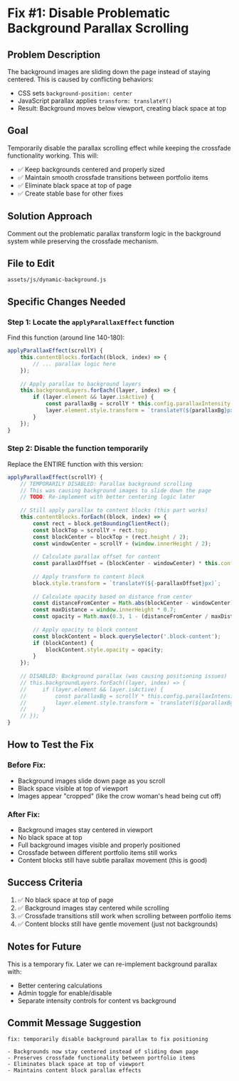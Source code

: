 # Fix #1: Disable Problematic Background Parallax Scrolling

## Problem Description
The background images are sliding down the page instead of staying centered. This is caused by conflicting behaviors:
- CSS sets `background-position: center` 
- JavaScript parallax applies `transform: translateY()` 
- Result: Background moves below viewport, creating black space at top

## Goal
Temporarily disable the parallax scrolling effect while keeping the crossfade functionality working. This will:
- ✅ Keep backgrounds centered and properly sized
- ✅ Maintain smooth crossfade transitions between portfolio items  
- ✅ Eliminate black space at top of page
- ✅ Create stable base for other fixes

## Solution Approach
Comment out the problematic parallax transform logic in the background system while preserving the crossfade mechanism.

## File to Edit
`assets/js/dynamic-background.js`

## Specific Changes Needed

### Step 1: Locate the `applyParallaxEffect` function
Find this function (around line 140-180):

```javascript
applyParallaxEffect(scrollY) {
    this.contentBlocks.forEach((block, index) => {
        // ... parallax logic here
    });
    
    // Apply parallax to background layers
    this.backgroundLayers.forEach((layer, index) => {
        if (layer.element && layer.isActive) {
            const parallaxBg = scrollY * this.config.parallaxIntensity * 0.5;
            layer.element.style.transform = `translateY(${parallaxBg}px)`;
        }
    });
}
```

### Step 2: Disable the function temporarily
Replace the ENTIRE function with this version:

```javascript
applyParallaxEffect(scrollY) {
    // TEMPORARILY DISABLED: Parallax background scrolling
    // This was causing background images to slide down the page
    // TODO: Re-implement with better centering logic later
    
    // Still apply parallax to content blocks (this part works)
    this.contentBlocks.forEach((block, index) => {
        const rect = block.getBoundingClientRect();
        const blockTop = scrollY + rect.top;
        const blockCenter = blockTop + (rect.height / 2);
        const windowCenter = scrollY + (window.innerHeight / 2);
        
        // Calculate parallax offset for content
        const parallaxOffset = (blockCenter - windowCenter) * this.config.parallaxIntensity;
        
        // Apply transform to content block
        block.style.transform = `translateY(${-parallaxOffset}px)`;
        
        // Calculate opacity based on distance from center
        const distanceFromCenter = Math.abs(blockCenter - windowCenter);
        const maxDistance = window.innerHeight * 0.7;
        const opacity = Math.max(0.3, 1 - (distanceFromCenter / maxDistance));
        
        // Apply opacity to block content
        const blockContent = block.querySelector('.block-content');
        if (blockContent) {
            blockContent.style.opacity = opacity;
        }
    });
    
    // DISABLED: Background parallax (was causing positioning issues)
    // this.backgroundLayers.forEach((layer, index) => {
    //     if (layer.element && layer.isActive) {
    //         const parallaxBg = scrollY * this.config.parallaxIntensity * 0.5;
    //         layer.element.style.transform = `translateY(${parallaxBg}px)`;
    //     }
    // });
}
```

## How to Test the Fix

### Before Fix:
- Background images slide down page as you scroll
- Black space visible at top of viewport
- Images appear "cropped" (like the crow woman's head being cut off)

### After Fix:
- Background images stay centered in viewport
- No black space at top
- Full background images visible and properly positioned
- Crossfade between different portfolio items still works
- Content blocks still have subtle parallax movement (this is good)

## Success Criteria
1. ✅ No black space at top of page
2. ✅ Background images stay centered while scrolling  
3. ✅ Crossfade transitions still work when scrolling between portfolio items
4. ✅ Content blocks still have gentle movement (just not backgrounds)

## Notes for Future
This is a temporary fix. Later we can re-implement background parallax with:
- Better centering calculations
- Admin toggle for enable/disable  
- Separate intensity controls for content vs background

## Commit Message Suggestion
```
fix: temporarily disable background parallax to fix positioning

- Backgrounds now stay centered instead of sliding down page
- Preserves crossfade functionality between portfolio items
- Eliminates black space at top of viewport
- Maintains content block parallax effects
```